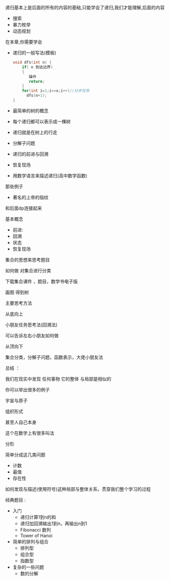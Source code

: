 递归基本上是后面的所有的内容的基础,只能学会了递归,我们才能理解,后面的内容

- 搜索
- 暴力枚举
- 动态规划

在本章,你需要学会


- 递归的一般写法(模板)
  ```cpp
  void dfs(int n) {
      if( n 到达边界)
      {
         操作
         return;
      }
      for(int i=1;i<=x;i++)//分步任务
        dfs(n+1);
  }
  ```

- 最简单的树的概念
- 每个递归都可以表示成一棵树
- 递归就是在树上的行走
- 分解子问题
- 递归的前进与回溯
- 恢复现场
- 用数学语言来描述递归(高中数学函数)

那些例子

- 著名的上帝的指纹

和后面dp连接起来

基本概念

- 前进: 
- 回溯
- 状态
- 恢复现场

集合的思想来思考题目

如何做 对集合进行分类

下载集合课件 ，题目，数学书电子版


画图 得到树

主要思考方法 

 从底向上

小朋友任务思考法(回溯法)

   可以告诉左右小朋友如何做

从顶向下

 集合分类，分解子问题，函数表示，大佬小朋友法


总结 ： 

我们在现实中发现 任何事物 它的整体 与局部是相似的

你可以举出很多的例子

宇宙与原子

组织形式

甚至人自己本身

这个在数学上有很多叫法

  分形

简单分成这几类问题

- 计数
- 最值
- 存在性

如何发现与描述(使用符号)这种局部与整体关系，贯穿我们整个学习的过程

经典题目
:

- 入门
  - 递归计算1到n的和
  - 递归加回溯输出1到n，再输出n到1
  - Fibonacci  数列
  - Tower of Hanoi 
- 简单的排列与组合
  - 排列型
  - 组合型
  - 指数型
-  复杂的一些问题
   - 数的分解
